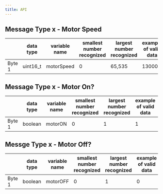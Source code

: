 ```yaml
---
title: API
--- 
```

## Message Type x - Motor Speed
|     | data type | variable name | smallest number recognized | largest number recognized | example of valid data |
|-----|-----------|---------------|----------------------------|---------------------------|-----------------------|
| Byte 1 | uint16_t | motorSpeed | 0 | 65,535 | 13000 |

## Message Type x - Motor On?
|     | data type | variable name | smallest number recognized | largest number recognized | example of valid data |
|-----|-----------|---------------|----------------------------|---------------------------|-----------------------|
|Byte 1 | boolean | motorON | 0 | 1 | 1 |

## Messge Type x - Motor Off?
|     | data type | variable name | smallest number recognized | largest number recognized | example of valid data |
|-----|-----------|---------------|----------------------------|---------------------------|-----------------------|
|Byte 1 | boolean | motorOFF | 0 | 1 | 0 |

